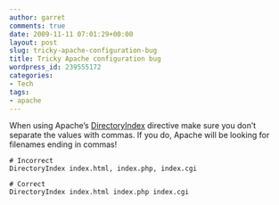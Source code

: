 ```yaml
---
author: garret
comments: true
date: 2009-11-11 07:01:29+00:00
layout: post
slug: tricky-apache-configuration-bug
title: Tricky Apache configuration bug
wordpress_id: 239555172
categories:
- Tech
tags:
- apache
---
```


When using Apache’s [DirectoryIndex](http://httpd.apache.org/docs/2.2/mod/mod_dir.html#directoryindex) directive make sure you don’t separate the values with commas. If you do, Apache will be looking for filenames ending in commas!

    
    # Incorrect
    DirectoryIndex index.html, index.php, index.cgi
    
    # Correct
    DirectoryIndex index.html index.php index.cgi
